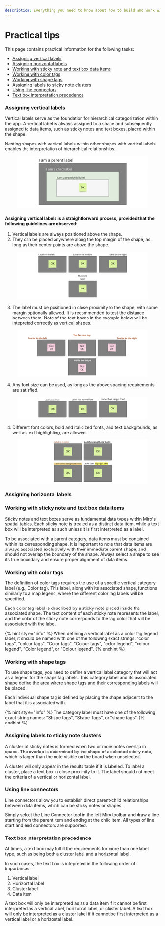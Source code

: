 ```yaml
---
description: Everything you need to know about how to build and work with spatial tables
---
```


# Practical tips

This page contains practical information for the following tasks:

* [Assigning vertical labels](practical-tips.md#assigning-vertical-labels)
* [Assigning horizontal labels](practical-tips.md#assigning-horizontal-labels)
* [Working with sticky note and text box data items](practical-tips.md#working-with-sticky-note-and-text-box-data-items)
* [Working with color tags](practical-tips.md#working-with-color-tags)
* [Working with shape tags](practical-tips.md#working-with-shape-tags)
* [Assigning labels to sticky note clusters](practical-tips.md#assigning-labels-to-sticky-note-clusters)
* [Using line connectors](practical-tips.md#using-line-connectors)
* [Text box interpretation precedence](practical-tips.md#text-box-interpretation-precedence)

### Assigning vertical labels

Vertical labels serve as the foundation for hierarchical categorization within the app. A vertical label is always assigned to a shape and subsequently assigned to data items, such as sticky notes and text boxes, placed within the shape.&#x20;

Nesting shapes with vertical labels within other shapes with vertical labels enables the interpretation of hierarchical relationships.

<figure><img src="../.gitbook/assets/VisualData_tips_nesting_01.png" alt=""><figcaption></figcaption></figure>

#### Assigning vertical labels is a straightforward process, provided that the following guidelines are observed:

1. Vertical labels are always positioned above the shape.
2. They can be placed anywhere along the top margin of the shape, as long as their center points are above the shape.

<figure><img src="../.gitbook/assets/VisualData_tips_verticalLeftRight_01 (1).png" alt=""><figcaption></figcaption></figure>

3. The label must be positioned in close proximity to the shape, with some margin optionally allowed. It is recommended to test the distance between them. Note of the text boxes in the example below will be intepreted correctly as vertical shapes.&#x20;

<figure><img src="../.gitbook/assets/VisualData_tips_verticalNotOK_01.png" alt=""><figcaption></figcaption></figure>

4. Any font size can be used, as long as the above spacing requirements are satisfied.

<figure><img src="../.gitbook/assets/VisualData_tips_verticalFontSize_01 (2).png" alt=""><figcaption></figcaption></figure>

4. Different font colors, bold and italicized fonts, and text backgrounds, as well as text highlighting, are allowed.

<figure><img src="../.gitbook/assets/VisualData_tips_verticalDiffLabels_01.png" alt=""><figcaption></figcaption></figure>

### Assigning horizontal labels

### Working with sticky note and text box data items

Sticky notes and text boxes serve as fundamental data types within Miro's spatial tables. Each sticky note is treated as a distinct data item, while a text box will be interpreted as such unless it is first interpreted as a label.&#x20;

To be associated with a parent category, data items must be contained within its corresponding shape. It is important to note that data items are always associated exclusively with their immediate parent shape, and should not overlap the boundary of the shape. Always select a shape to see its true boundary and ensure proper alignment of data items.

### Working with color tags

The definition of color tags requires the use of a specific vertical category label (e.g., Color tag). This label, along with its associated shape, functions similarly to a map legend, where the different color tag labels will be specified.

Each color tag label is described by a sticky note placed inside the associated shape. The text content of each sticky note represents the label, and the color of the sticky note corresponds to the tag color that will be associated with the label.

{% hint style="info" %}
When defining a vertical label as a color tag legend label, it should be named with one of the following exact strings: "color tags", "colour tags", "Color tags", "Colour tags", "color legend", "colour legend", "Color legend", or "Colour legend".
{% endhint %}

### Working with shape tags

To use shape tags, you need to define a vertical label category that will act as a legend for the shape tag labels. This category label and its associated shape define the area where shape tags and their corresponding labels will be placed.

Each individual shape tag is defined by placing the shape adjacent to the label that it is associated with.&#x20;

{% hint style="info" %}
The category label must have one of the following exact string names: "Shape tags", "Shape Tags", or "shape tags".
{% endhint %}

### Assigning labels to sticky note clusters

A cluster of sticky notes is formed when two or more notes overlap in space. The overlap is determined by the shape of a selected sticky note, which is larger than the note visible on the board when unselected.

&#x20;A cluster will only appear in the results table if it is labeled. To label a cluster, place a text box in close proximity to it. The label should not meet the criteria of a vertical or horizontal label.

### Using line connectors

Line connectors allow you to establish direct parent-child relationships between data items, which can be sticky notes or shapes.&#x20;

Simply select the Line Connector tool in the left Miro toolbar and draw a line starting from the parent item and ending at the child item. All types of line start and end connectors are supported.

### Text box interpretation precedence

At times, a text box may fulfill the requirements for more than one label type, such as being both a cluster label and a horizontal label.&#x20;

In such cases, the text box is intepreted in the following order of importance:&#x20;

1. Vertical label
2. Horizontal label
3. Cluster label
4. Data item

A text box will only be interpreted as as a data item if it cannot be first interpreted as a vertical label, horizontal label, or cluster label. A text box will only be interpreted as a cluster label if it cannot be first interpreted as a vertical label or a horizontal label.
